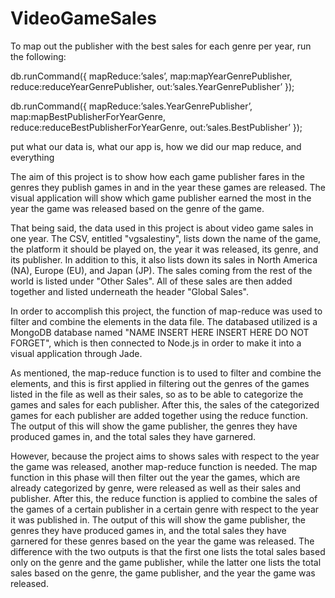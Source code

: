 # VideoGameSales

To map out the publisher with the best sales for each genre per year, run the following:


db.runCommand({
	mapReduce:’sales’,
	map:mapYearGenrePublisher,
	reduce:reduceYearGenrePublisher,
	out:’sales.YearGenrePublisher’
});


db.runCommand({
	mapReduce:’sales.YearGenrePublisher’,
	map:mapBestPublisherForYearGenre,
	reduce:reduceBestPublisherForYearGenre,
	out:’sales.BestPublisher’
});



put what our data is, what our app is, how we did our map reduce, and everything


The aim of this project is to show how each game publisher fares in the genres they publish games in and in the year these games are released. The visual application will show which game publisher earned the most in the year the game was released based on the genre of the game. 

That being said, the data used in this project is about video game sales in one year. The CSV, entitled "vgsalestiny", lists down the name of the game, the platform it should be played on, the year it was released, its genre, and its publisher. In addition to this, it also lists down its sales in North America (NA), Europe (EU), and Japan (JP). The sales coming from the rest of the world is listed under "Other Sales". All of these sales are then added together and listed underneath the header "Global Sales". 

In order to accomplish this project, the function of map-reduce was used to filter and combine the elements in the data file. The databased utilized is a MongoDB database named "NAME INSERT HERE INSERT HERE DO NOT FORGET", which is then connected to Node.js in order to make it into a visual application through Jade. 

As mentioned, the map-reduce function is to used to filter and combine the elements, and this is first applied in filtering out the genres of the games listed in the file as well as their sales, so as to be able to categorize the games and sales for each publisher. After this, the sales of the categorized games for each publisher are added together using the reduce function. The output of this will show the game publisher, the genres they have produced games in, and the total sales they have garnered. 

However, because the project aims to shows sales with respect to the year the game was released, another map-reduce function is needed. The map function in this phase will then filter out the year the games, which are already categorized by genre, were released as well as their sales and publisher. After this, the reduce function is applied to combine the sales of the games of a certain publisher in a certain genre with respect to the year it was published in. The output of this will show the game publisher, the genres they have produced games in, and the total sales they have garnered for these genres based on the year the game was released. The difference with the two outputs is that the first one lists the total sales based only on the genre and the game publisher, while the latter one lists the total sales based on the genre, the game publisher, and the year the game was released. 

